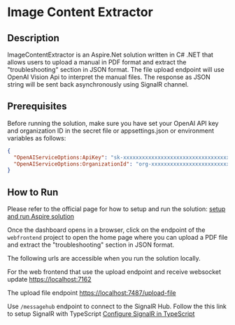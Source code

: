 # Image Content Extractor

## Description
ImageContentExtractor is an Aspire.Net solution written in C# .NET that allows users to upload a manual in PDF format and extract the "troubleshooting" section in JSON format. 
The file upload endpoint will use OpenAI Vision Api to interpret the manual files.
The response as JSON string will be sent back asynchronously using SignalR channel.

## Prerequisites
Before running the solution, make sure you have set your OpenAI API key and organization ID in the secret file or appsettings.json or environment variables as follows:

```json
{
  "OpenAIServiceOptions:ApiKey": "sk-xxxxxxxxxxxxxxxxxxxxxxxxxxxxxxxxxxxxxxxxxxxxx",
  "OpenAIServiceOptions:OrganizationId": "org-xxxxxxxxxxxxxxxxxxxxxxxxxxxxxxx"
}
```

## How to Run
Please refer to the official page for how to setup and run the solution: [setup and run Aspire solution](https://learn.microsoft.com/en-us/dotnet/aspire/fundamentals/setup-tooling)

Once the dashboard opens in a browser, click on the endpoint of the `webfrontend` project to open the home page where you can upload a PDF file and extract the "troubleshooting" section in JSON format.

The following urls are accessible when you run the solution locally.

For the web frontend that use the upload endpoint and receive websocket update
[https://localhost:7162](https://localhost:7162)

The upload file endpoint
[https://localhost:7487/upload-file](https://localhost:7487/upload-file)

Use ```/messagehub``` endpoint to connect to the SignalR Hub. Follow the this link to setup SignalR with TypeScript
[Configure SignalR in TypeScript](https://learn.microsoft.com/en-us/aspnet/core/tutorials/signalr-typescript-webpack?view=aspnetcore-8.0&tabs=visual-studio-code)




